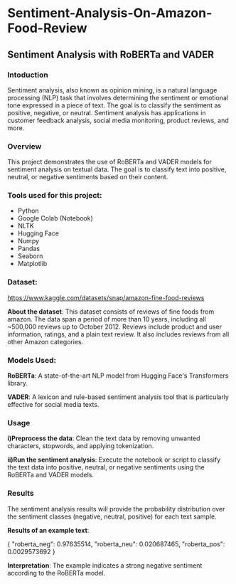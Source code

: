 # Sentiment-Analysis-On-Amazon-Food-Review
## Sentiment Analysis with RoBERTa and VADER

### Intoduction
Sentiment analysis, also known as opinion mining, is a natural language processing (NLP) task that involves determining the sentiment or emotional tone expressed in a piece of text. The goal is to classify the sentiment as positive, negative, or neutral. Sentiment analysis has applications in customer feedback analysis, social media monitoring, product reviews, and more.

### Overview
This project demonstrates the use of RoBERTa and VADER models for sentiment analysis on textual data. The goal is to classify text into positive, neutral, or negative sentiments based on their content.

### Tools used for this project:
* Python
* Google Colab (Notebook)
* NLTK
* Hugging Face
* Numpy
* Pandas
* Seaborn
* Matplotlib

### Dataset:
https://www.kaggle.com/datasets/snap/amazon-fine-food-reviews

**About the  dataset**:
This dataset consists of reviews of fine foods from amazon. The data span a period of more than 10 years, including all ~500,000 reviews up to October 2012. Reviews include product and user information, ratings, and a plain text review. It also includes reviews from all other Amazon categories.

### Models Used:
**RoBERTa**: A state-of-the-art NLP model from Hugging Face's Transformers library.

**VADER**: A lexicon and rule-based sentiment analysis tool that is particularly effective for social media texts.

### Usage
**i)Preprocess the data**:
Clean the text data by removing unwanted characters, stopwords, and applying tokenization.

**ii)Run the sentiment analysis**:
Execute the notebook or script to classify the text data into positive, neutral, or negative sentiments using the RoBERTa and VADER models.

### Results
The sentiment analysis results will provide the probability distribution over the sentiment classes (negative, neutral, positive) for each text sample.

**Results of an example text**:

{
    "roberta_neg": 0.97635514,
    "roberta_neu": 0.020687465,
    "roberta_pos": 0.0029573692
}

**Interpretation**:
The example indicates a strong negative sentiment according to the RoBERTa model.


